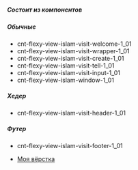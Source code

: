 ##### Состоит из компонентов

##### Обычные

- cnt-flexy-view-islam-visit-welcome-1_01
- cnt-flexy-view-islam-visit-wrapper-1_01
- cnt-flexy-view-islam-visit-create-1_01
- cnt-flexy-view-islam-visit-tell-1_01
- cnt-flexy-view-islam-visit-input-1_01
- cnt-flexy-view-islam-window-1_01

##### Хедер

- cnt-flexy-view-islam-visit-header-1_01


##### Футер

- cnt-flexy-view-islam-visit-footer-1_01


-  [Моя вёрстка](https://Muzagov/page/)
